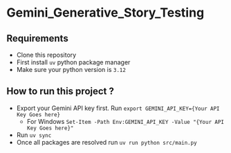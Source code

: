 # Gemini_Generative_Story_Testing
## Requirements
-   Clone this repository
-   First install `uv` python package manager
-   Make sure your python version is `3.12`

## How to run this project ?
-   Export your Gemini API key first. Run `export GEMINI_API_KEY={Your API Key Goes here}`
    -   For Windows `Set-Item -Path Env:GEMINI_API_KEY -Value "{Your API Key Goes here}"`
-   Run `uv sync`
-   Once all packages are resolved run `uv run python src/main.py`